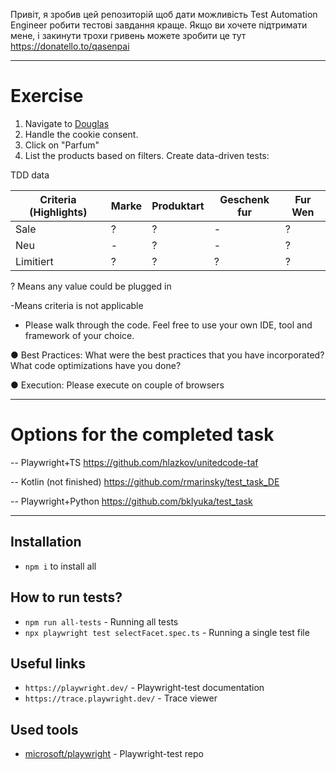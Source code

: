Привіт, я зробив цей репозиторій щоб дати можливість Test Automation Engineer робити тестові завдання краще.
Якщо ви хочете підтримати мене, і закинути трохи гривень можете зробити це тут 
https://donatello.to/qasenpai

------------------------------------------------------------------------------

# Exercise

1. Navigate to [Douglas](https://www.douglas.de/de)
2. Handle the cookie consent.
3. Click on "Parfum"
4. List the products based on filters. Create data-driven tests:

TDD data  

| Criteria (Highlights) | Marke | Produktart | Geschenk fur | Fur Wen |
|-----------------------|-------|------------|--------------|---------|
| Sale                  | ?     | ?          | -            | ?       |
| Neu                   | -     | ?          | -            | ?       |
| Limitiert             | ?     | ?          | ?            | ?       |

? Means any value could be plugged in

-Means criteria is not applicable

- Please walk through the code. Feel free to use your own IDE, tool and framework of your choice.

●	Best Practices: What were the best practices that you have incorporated? What code optimizations have you done? 

●	Execution: Please execute on couple of browsers 

------------------------------------------------------------------------------

# Options for the completed task
-- Playwright+TS
https://github.com/hlazkov/unitedcode-taf

-- Kotlin (not finished)
https://github.com/rmarinsky/test_task_DE

-- Playwright+Python
https://github.com/bklyuka/test_task

------------------------------------------------------------------------------
## Installation

- `npm i` to install all

## How to run tests?

- `npm run all-tests` - Running all tests
- `npx playwright test selectFacet.spec.ts` - Running a single test file

## Useful links

- `https://playwright.dev/` - Playwright-test documentation
- `https://trace.playwright.dev/` - Trace viewer

## Used tools

- [microsoft/playwright](https://github.com/microsoft/playwright) - Playwright-test repo
